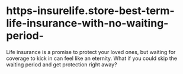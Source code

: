 # https-insurelife.store-best-term-life-insurance-with-no-waiting-period-
Life insurance is a promise to protect your loved ones, but waiting for coverage to kick in can feel like an eternity. What if you could skip the waiting period and get protection right away?
